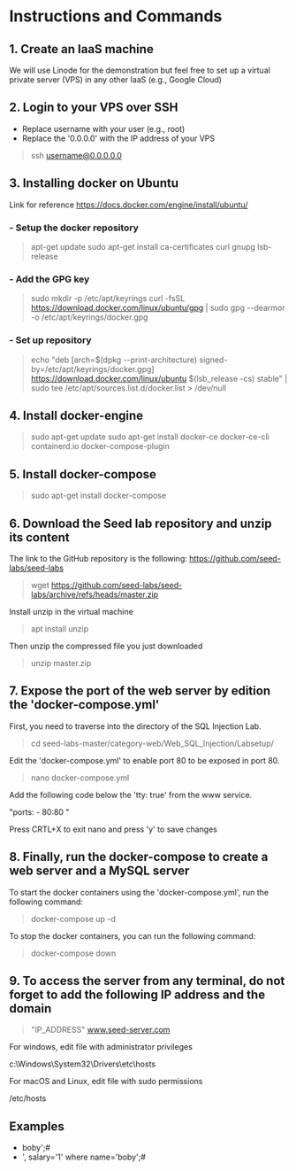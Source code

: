 # Instructions and Commands


## 1. Create an IaaS machine

We will use Linode for the demonstration but feel free to set up a virtual private server (VPS) in any other IaaS (e.g., Google Cloud)


## 2. Login to your VPS over SSH

- Replace username with your user (e.g., root)
- Replace the '0.0.0.0' with the IP address of your VPS

> ssh username@0.0.0.0.0


## 3. Installing docker on Ubuntu
Link for reference https://docs.docker.com/engine/install/ubuntu/

### - Setup the docker repository

> apt-get update
> sudo apt-get install ca-certificates curl gnupg lsb-release

### - Add the GPG key

> sudo mkdir -p /etc/apt/keyrings
> curl -fsSL https://download.docker.com/linux/ubuntu/gpg | sudo gpg --dearmor -o /etc/apt/keyrings/docker.gpg

### - Set up repository

> echo "deb [arch=$(dpkg --print-architecture) signed-by=/etc/apt/keyrings/docker.gpg] https://download.docker.com/linux/ubuntu $(lsb_release -cs) stable" | sudo tee /etc/apt/sources.list.d/docker.list > /dev/null

## 4. Install docker-engine

> sudo apt-get update
> sudo apt-get install docker-ce docker-ce-cli containerd.io docker-compose-plugin

## 5. Install docker-compose

> sudo apt-get install docker-compose

## 6. Download the Seed lab repository and unzip its content

The link to the GitHub repository is the following: https://github.com/seed-labs/seed-labs

> wget https://github.com/seed-labs/seed-labs/archive/refs/heads/master.zip

Install unzip in the virtual machine

> apt install unzip

Then unzip the compressed file you just downloaded

> unzip master.zip


## 7. Expose the port of the web server by edition the 'docker-compose.yml'

First, you need to traverse into the directory of the SQL Injection Lab.

> cd seed-labs-master/category-web/Web_SQL_Injection/Labsetup/

Edit the 'docker-compose.yml' to enable port 80 to be exposed in port 80.

> nano docker-compose.yml

Add the following code below the 'tty: true' from the www service.

"ports:
    - 80:80 "

Press CRTL+X to exit nano and press 'y' to save changes

## 8. Finally, run the docker-compose to create a web server and a MySQL server

To start the docker containers using the 'docker-compose.yml', run the following command:

> docker-compose up -d 

To stop the docker containers, you can run the following command:

> docker-compose down

## 9. To access the server from any terminal, do not forget to add the following IP address and the domain

> "IP_ADDRESS" www.seed-server.com

For windows, edit file with administrator privileges

c:\Windows\System32\Drivers\etc\hosts

For macOS and Linux, edit file with sudo permissions

/etc/hosts

## Examples

* boby';#
* ', salary='1' where name='boby';#

